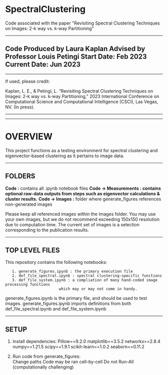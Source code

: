 # SpectralClustering
Code associated with the paper "Revisiting Spectral Clustering Techniques on Images: 2-k way vs. k-way Partitioning"

-----------------------------------------
Code Produced by Laura Kaplan
Advised by Professor Louis Petingi
Start Date: Feb 2023
Current Date: Jun 2023
-----------------------------------------
-----------------------------------------
If used, please credit:

Kaplan, L. E., & Petingi, L. “Revisiting Spectral Clustering Techniques on Images: 2-k way vs. k-way Partitioning,” 2023 International Conference on Computational Science and Computational Intelligence (CSCI), Las Vegas, NV. (In press).

-----------------------------------------
-----------------------------------------
# OVERVIEW
This project functions as a testing environment for
spectral clustering and eigenvector-based clustering 
as it pertains to image data. 

-----------------------------------------
## FOLDERS

**Code :** contains all .ipynb notebook files
**Code -> Measurements : contains optional raw-data outputs from steps such as eigenvector calculations & cluster results.**
**Code -> Images :** folder where generate_figures references non-generated images


Please keep all referenced images within the Images folder. You may use your own images, but we do not recommend exceeding 150x150 resolution due to computation time. The current set of images is a selection corresponding to the publication results.

-----------------------------------------
## TOP LEVEL FILES
This repository contains the following notebooks:  
```
   1. generate_figures.ipynb : the primary execution file
   2. def_file_spectral.ipynb : spectral clustering-specific functions
   3. def_file_system.ipynb : a compliation of many hand-coded image processing functions
                        which may or may not come in handy.
```
generate_figures.ipynb is the primary file, and should be used to test images. generate_figures.ipynb imports definitions from both def_file_spectral.ipynb and def_file_system.ipynb

-----------------------------------------
## SETUP

1. Install dependencies:
	Pillow==9.2.0
	matplotlib==3.5.2
	networkx==2.8.4
	numpy==1.21.5
	scipy==1.9.1
	scikit-learn==1.0.2
	seaborn==0.11.2

2. Run code from generate_figures:	
	Change paths
	Code may be ran cell-by-cell
	Do not Run-All (computationally challenging)
